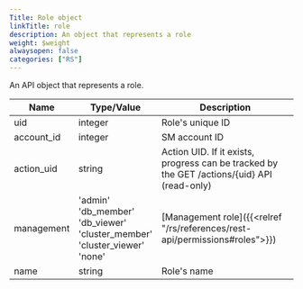 ```yaml
---
Title: Role object
linkTitle: role
description: An object that represents a role
weight: $weight
alwaysopen: false
categories: ["RS"]
---
```


An API object that represents a role.

| Name | Type/Value | Description |
|------|------------|-------------|
| uid | integer | Role's unique ID |
| account_id | integer | SM account ID |
| action_uid | string | Action UID. If it exists, progress can be tracked by the GET /actions/{uid} API (read-only) |
| management | 'admin'<br />'db_member'<br />'db_viewer'<br />'cluster_member'<br />'cluster_viewer'<br />'none' | [Management role]({{<relref "/rs/references/rest-api/permissions#roles">}}) |
| name | string | Role's name |
